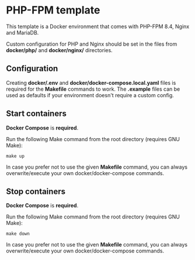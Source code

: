 # PHP-FPM template
This template is a Docker environment that comes with PHP-FPM 8.4, Nginx and MariaDB.

Custom configuration for PHP and Nginx should be set in the files from **docker/php/** and **docker/nginx/** directories.

## **Configuration**
Creating **docker/.env** and **docker/docker-compose.local.yaml** files is required for the **Makefile** commands to work. The **.example** files can be used as defaults if your environment doesn't require a custom config.

## **Start containers** 
**Docker Compose** is **required**.

Run the following Make command from the root directory (requires GNU Make):
```
make up
```
In case you prefer not to use the given **Makefile** command, you can always overwrite/execute your own docker/docker-compose commands.

## **Stop containers**
**Docker Compose** is **required**.

Run the following Make command from the root directory (requires GNU Make):
```
make down
```
In case you prefer not to use the given **Makefile** command, you can always overwrite/execute your own docker/docker-compose commands.
